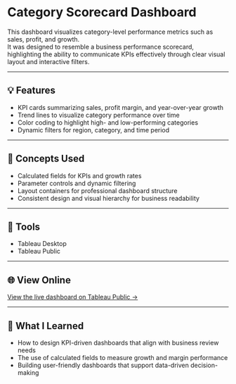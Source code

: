 # Category Scorecard Dashboard  

This dashboard visualizes category-level performance metrics such as sales, profit, and growth.  
It was designed to resemble a business performance scorecard, highlighting the ability to communicate KPIs effectively through clear visual layout and interactive filters.  

---

## 💡 Features  
- KPI cards summarizing sales, profit margin, and year-over-year growth  
- Trend lines to visualize category performance over time  
- Color coding to highlight high- and low-performing categories  
- Dynamic filters for region, category, and time period  

---

## 🧠 Concepts Used  
- Calculated fields for KPIs and growth rates  
- Parameter controls and dynamic filtering  
- Layout containers for professional dashboard structure  
- Consistent design and visual hierarchy for business readability  

---

## 🧰 Tools  
- Tableau Desktop  
- Tableau Public  

---

## 🌐 View Online  
[View the live dashboard on Tableau Public →](https://public.tableau.com/app/profile/sara.beshir5983/viz/CategoryScorecard_17545205926530/Dashboard1)

---

## 📘 What I Learned  
- How to design KPI-driven dashboards that align with business review needs  
- The use of calculated fields to measure growth and margin performance  
- Building user-friendly dashboards that support data-driven decision-making
